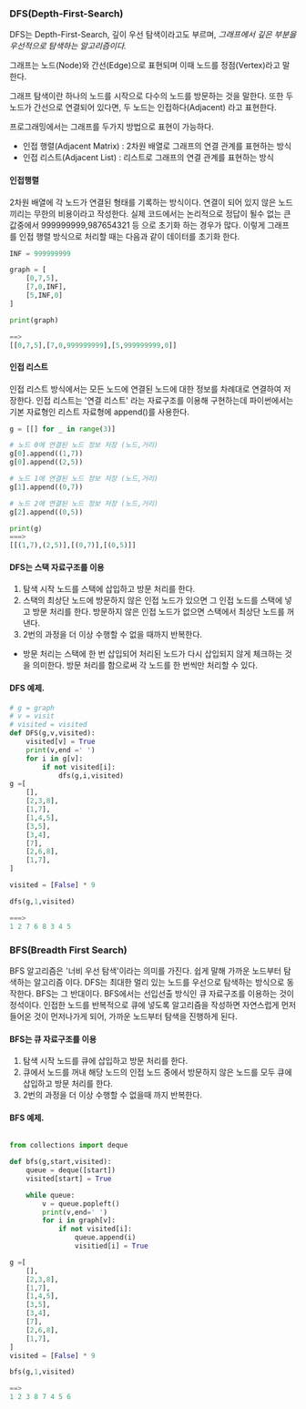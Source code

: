 ### DFS(Depth-First-Search)

DFS는 Depth-First-Search, 깊이 우선 탐색이라고도 부르며, _그래프에서 깊은 부분을 우선적으로 탐색하는 알고리즘이다._

그래프는 노드(Node)와 간선(Edge)으로 표현되며 이때 노드를 정점(Vertex)라고 말한다.

그래프 탐색이란 하나의 노드를 시작으로 다수의 노드를 방문하는 것을 말한다. 또한 두 노드가 간선으로 연결되어 있다면, 두 노드는 인접하다(Adjacent) 라고 표현한다.

프로그래밍에서는 그래프를 두가지 방법으로 표현이 가능하다.

- 인접 행렬(Adjacent Matrix) : 2차원 배열로 그래프의 연결 관계를 표현하는 방식
- 인접 리스트(Adjacent List) : 리스트로 그래프의 연결 관계를 표현하는 방식

#### 인접행렬

2차원 배열에 각 노드가 연결된 형태를 기록하는 방식이다.
연결이 되어 있지 않은 노드끼리는 무한의 비용이라고 작성한다. 실제 코드에서는 논리적으로 정답이 될수 없는 큰 값중에서 999999999,987654321 등 으로 초기화 하는 경우가 많다.
이렇게 그래프를 인접 행렬 방식으로 처리할 때는 다음과 같이 데이터를 초기화 한다.

```py
INF = 999999999

graph = [
	[0,7,5],
	[7,0,INF],
	[5,INF,0]
]

print(graph)

==>
[[0,7,5],[7,0,999999999],[5,999999999,0]]
```

#### 인접 리스트

인접 리스트 방식에서는 모든 노드에 연결된 노드에 대한 정보를 차례대로 연결하여 저장한다.
인접 리스트는 '연결 리스트' 라는 자료구조를 이용해 구현하는데 파이썬에서는 기본 자료형인 리스트 자료형에 append()를 사용한다.

```py
g = [[] for _ in range(3)]

# 노드 0에 연결된 노드 정보 저장 (노드,거리)
g[0].append((1,7))
g[0].append((2,5))

# 노드 1에 연결된 노드 정보 저장 (노드,거리)
g[1].append((0,7))

# 노드 2에 연결된 노드 정보 저장 (노드,거리)
g[2].append((0,5))

print(g)
===>
[[(1,7),(2,5)],[(0,7)],[(0,5)]]

```

#### DFS는 스택 자료구조를 이용

1. 탐색 시작 노드를 스택에 삽입하고 방문 처리를 한다.
2. 스택의 최상단 노드에 방문하지 않은 인접 노드가 있으면 그 인접 노드를 스택에 넣고 방문 처리를 한다. 방문하지 않은 인접 노드가 없으면 스택에서 최상단 노드를 꺼낸다.
3. 2번의 과정을 더 이상 수행할 수 없을 때까지 반복한다.

- 방문 처리는 스택에 한 번 삽입되어 처리된 노드가 다시 삽입되지 않게 체크하는 것을 의미한다. 방문 처리를 함으로써 각 노드를 한 번씩만 처리할 수 있다.

#### DFS 예제.

```py
# g = graph
# v = visit
# visited = visited
def DFS(g,v,visited):
	visited[v] = True
	print(v,end =' ')
	for i in g[v]:
		if not visited[i]:
			dfs(g,i,visited)
g =[
	[],
	[2,3,8],
	[1,7],
	[1,4,5],
	[3,5],
	[3,4],
	[7],
	[2,6,8],
	[1,7],
]

visited = [False] * 9

dfs(g,1,visited)

===>
1 2 7 6 8 3 4 5
```

### BFS(Breadth First Search)

BFS 알고리즘은 '너비 우선 탐색'이라는 의미를 가진다. 쉽게 말해 가까운 노드부터 탐색하는 알고리즘 이다.
DFS는 최대한 멀리 있는 노드를 우선으로 탐색하는 방식으로 동작한다. BFS는 그 반대이다.
BFS에서는 선입선출 방식인 큐 자료구조를 이용하는 것이 정석이다. 인접한 노드를 반복적으로 큐에 넣도록 알고리즘을 작성하면 자연스럽게 먼저 들어온 것이 먼저나가게 되어, 가까운 노드부터 탐색을 진행하게 된다.

#### BFS는 큐 자료구조를 이용

1. 탐색 시작 노드를 큐에 삽입하고 방문 처리를 한다.
2. 큐에서 노드를 꺼내 해당 노드의 인접 노드 중에서 방문하지 않은 노드를 모두 큐에 삽입하고 방문 처리를 한다.
3. 2번의 과정을 더 이상 수행할 수 없을때 까지 반복한다.

#### BFS 예제.

```py

from collections import deque

def bfs(g,start,visited):
	queue = deque([start])
	visited[start] = True

	while queue:
		v = queue.popleft()
		print(v,end=' ')
		for i in graph[v]:
			if not visited[i]:
				queue.append(i)
				visitied[i] = True

g =[
	[],
	[2,3,8],
	[1,7],
	[1,4,5],
	[3,5],
	[3,4],
	[7],
	[2,6,8],
	[1,7],
]
visited = [False] * 9

bfs(g,1,visited)

==>
1 2 3 8 7 4 5 6
```
